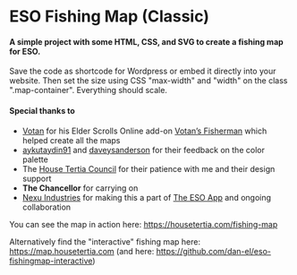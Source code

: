 # ESO Fishing Map (Classic)
#### A simple project with some HTML, CSS, and SVG to create a fishing map for ESO.

Save the code as shortcode for Wordpress or embed it directly into your website. Then set the size using CSS "max-width" and "width" on the class ".map-container". Everything should scale.

#### Special thanks to
* [Votan](https://www.esoui.com/forums/member.php?action=getinfo&userid=13996) for his Elder Scrolls Online add-on [Votan’s Fisherman](https://www.esoui.com/downloads/info918-VotansFisherman.html) which helped create all the maps
* [aykutaydin91](https://www.reddit.com/user/aykutaydin91) and [daveysanderson](https://www.reddit.com/user/daveysanderson) for their feedback on the color palette
* The [House Tertia Council](https://housetertia.com/contact-us) for their patience with me and their design support
* **The Chancellor** for carrying on
* [Nexu Industries](https://www.nexuindustries.com/) for making this a part of [The ESO App](https://itunes.apple.com/at/app/the-eso-app/id1065810256) and ongoing collaboration

You can see the map in action here: https://housetertia.com/fishing-map

Alternatively find the "interactive" fishing map here: https://map.housetertia.com (and here: https://github.com/dan-el/eso-fishingmap-interactive)
